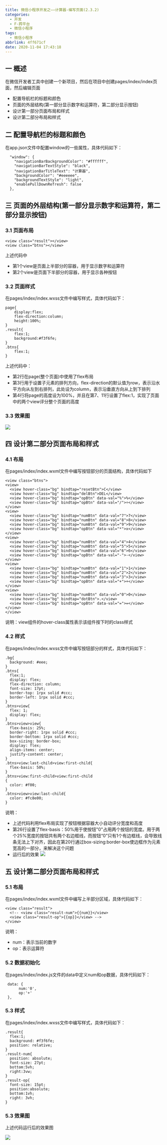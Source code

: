 ```yaml
---
title: 微信小程序开发之——计算器-编写页面(2.3.2)
categories:
  - 开发
  - F-跨平台
  - 微信小程序
tags:
  - 微信小程序
abbrlink: 4ff671cf
date: 2020-11-04 17:43:18
---
```

## 一 概述

在微信开发者工具中创建一个新项目，然后在项目中创建pages/index/index页面，然后编辑页面

* 配置导航栏的标题和颜色
* 页面的外层结构(第一部分显示数字和运算符，第二部分显示按钮)
* 设计第一部分页面布局和样式
* 设计第二部分布局和样式

<!--more-->

## 二 配置导航栏的标题和颜色

在app.json文件中配置window的一些属性，具体代码如下：

```
  "window": {
    "navigationBarBackgroundColor": "#ffffff",
    "navigationBarTextStyle": "black",
    "navigationBarTitleText": "计算器",
    "backgroundColor": "#eeeeee",
    "backgroundTextStyle": "light",
    "enablePullDownRefresh": false
  },
```

## 三 页面的外层结构(第一部分显示数字和运算符，第二部分显示按钮)

### 3.1 页面布局

```
<view class="result"></view>
<view class="btns"></view>
```

上述代码中

* 第1个view是页面上半部分的容器，用于显示数字和运算符
* 第2个view是页面下半部分的容器，用于显示各种按钮

### 3.2 页面样式

在pages/index/index.wxss文件中编写样式，具体代码如下：

```
page{
	display:flex;
	flex-direction:column;
	height:100%;
}
.result{
	flex:1;
	background:#f3f6fe;
}
.btns{
	flex:1;
}
```

上述代码中：

* 第2行在page(整个页面)中使用了flex布局
* 第3行用于设置子元素的排列方向，flex-direction的默认值为row，表示沿水平方向从左到右排列，此处设为column，表示沿垂直方向从上到下排列
* 第4行将page的高度设为100%，并且在第7、11行设置了flex:1，实现了页面中的两个view评分整个页面的高度

### 3.3 效果图
![][1]
## 四 设计第二部分页面布局和样式

### 4.1 布局

在pages/index/index.wxml文件中编写按钮部分的页面结构，具体代码如下

```
<view class="btns">
<view>
  <view hover-class="bg" bindtap="resetBtn">C</view>
  <view hover-class="bg" bindtap="delBtn">DEL</view>
  <view hover-class="bg" bindtap="opBtn" data-val="%">%</view>
  <view hover-class="bg" bindtap="opBtn" data-val="/">÷</view>
</view>
<view>
  <view hover-class="bg" bindtap="numBtn" data-val="7">7</view>
  <view hover-class="bg" bindtap="numBtn" data-val="8">8</view>
  <view hover-class="bg" bindtap="numBtn" data-val="9">9</view>
  <view hover-class="bg" bindtap="opBtn" data-val="*">x</view>
</view>
<view>
  <view hover-class="bg" bindtap="numBtn" data-val="4">4</view>
  <view hover-class="bg" bindtap="numBtn" data-val="5">5</view>
  <view hover-class="bg" bindtap="numBtn" data-val="6">6</view>
  <view hover-class="bg" bindtap="opBtn" data-val="-">-</view>
</view>
<view>
  <view hover-class="bg" bindtap="numBtn" data-val="1">1</view>
  <view hover-class="bg" bindtap="numBtn" data-val="2">2</view>
  <view hover-class="bg" bindtap="numBtn" data-val="3">3</view>
  <view hover-class="bg" bindtap="opBtn" data-val="+">+</view>
</view>
<view>
  <view hover-class="bg" bindtap="numBtn" data-val="0">0</view>
  <view hover-class="bg" bindtap="dotBtn">.</view>
  <view hover-class="bg" bindtap="opBtn" data-val="=">=</view>
</view>
</view>
```
说明：view组件的hover-class属性表示该组件按下时的class样式

### 4.2 样式

在pages/index/index.wxss文件中编写按钮部分的样式，具体代码如下：

```
.bg{
  background: #eee;
}
.btns{
  flex:1;
  display: flex;
  flex-direction: column;
  font-size: 17pt;
  border-top: 1rpx solid #ccc;
  border-left: 1rpx solid #ccc;
}
.btns>view{
  flex: 1;
  display: flex;
}
.btns>view>view{
  flex-basis: 25%;
  border-right: 1rpx solid #ccc;
  border-bottom: 1rpx solid #ccc;
  box-sizing: border-box;
  display: flex;
  align-items: center;
  justify-content: center;
}
.btns>view:last-child>view:first-child{
  flex-basis: 50%;
}
.btns>view:first-child>view:first-child
{
  color: #f00;
}
.btns>view>view:last-child{
  color: #fc8e00;
}
```

说明：

* 上述代码利用flex布局实现了按钮根据容器大小自动评分宽度和高度
* 第26行设置了flex-basis：50%用于使按钮"0"占用两个按钮的宽度。用于两个25%宽度的按钮共有两个右边框线，而按钮“0”只有1个有边框线，会导致线条无法上下对齐，因此在第20行通过box-sizing:border-box使边框作为元素宽高的一部分，来解决这个问题
* 运行后的效果
  ![][2]

## 五 设计第二部分页面布局和样式

### 5.1 布局

在pages/index/index.wxml文件中编写上半部分区域，具体代码如下：

```
<view class="result">
  <!-- <view class="result-num">{{num}}</view>
  <view class="result-op">{{op}}</view> -->
</view>
```

说明：

* num：表示当前的数字
* op：表示运算符

### 5.2 数据初始化

在pages/index/index.js文件的data中定义num和op数据，具体代码如下：

```
 data: {
      num:'0',
      op:'+'
 },
```

### 5.3 样式

在pages/index/index.wxss文件中编写样式，具体代码如下：

```
.result{
  flex:1;
  background: #f3f6fe;
  position: relative;
}
.result-num{
  position: absolute;
  font-size: 27pt;
  bottom:5vh;
  right:3vw;
}
.result-op{
  font-size: 15pt;
  position:absolute;
  bottom:1vh;
  right: 3vh;
}
```

### 5.3 效果图

上述代码运行后的效果图

![][3]



[1]:https://cdn.jsdelivr.net/gh/PGzxc/CDN@master/blog-wechat/wechat-calc-two-layout-view.png
[2]:https://cdn.jsdelivr.net/gh/PGzxc/CDN@master/blog-wechat/wechat-calc-btn-view.png
[3]:https://cdn.jsdelivr.net/gh/PGzxc/CDN@master/blog-wechat/wechat-calc-design-view.png